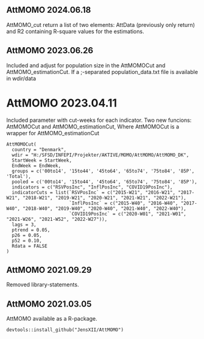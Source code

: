 ## AttMOMO 2024.06.18
AttMOMO_cut return a list of two elements: AttData (previously only return) and R2 containing R-square values for the estimations.

## AttMOMO 2023.06.26
Included and adjust for population size in the AttMOMOCut and AttMOMO_estimationCut.
If a ;-separated population_data.txt file is available in wdir/data

# AttMOMO 2023.04.11
Included parameter with cut-weeks for each indicator.
Two new funcions: AttMOMOCut and AttMOMO_estimationCut,
Where AttMOMOCut is a wrapper for AttMOMO_estimationCut
 
```{r eval = FALSE}
AttMOMOCut(
  country = "Denmark",
  wdir = "H:/SFSD/INFEPI/Projekter/AKTIVE/MOMO/AttMOMO/AttMOMO_DK",
  StartWeek = StartWeek,
  EndWeek = EndWeek,
  groups = c('00to14', '15to44', '45to64', '65to74', '75to84', '85P', 'Total'),
  pooled = c('00to14', '15to44', '45to64', '65to74', '75to84', '85P'),
  indicators = c("RSVPosInc", "InflPosInc", "COVID19PosInc"),
  indicatorCuts = list(`RSVPosInc` = c("2015-W21", "2016-W21", "2017-W21", "2018-W21", "2019-W21", "2020-W21", "2021-W21", "2022-W21"),
                       `InflPosInc` = c("2015-W40", "2016-W40", "2017-W40", "2018-W40", "2019-W40", "2020-W40", "2021-W40", "2022-W40"),
                       `COVID19PosInc` = c("2020-W01", "2021-W01", "2021-W26", "2021-W52", "2022-W27")),
  lags = 3,
  ptrend = 0.05,
  p26 = 0.05,
  p52 = 0.10,
  Rdata = FALSE
)
```

## AttMOMO 2021.09.29
Removed library-statements.

## AttMOMO 2021.03.05
AttMOMO available as a R-package.
```{r eval = FALSE}
devtools::install_github("JensXII/AttMOMO")
```

